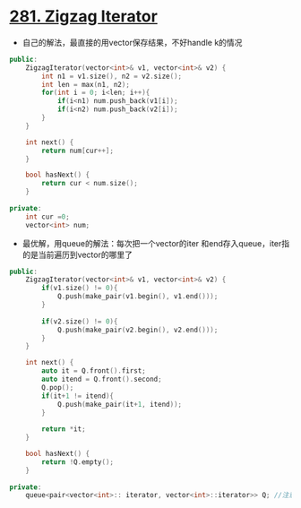 # [281. Zigzag Iterator](https://leetcode.com/problems/zigzag-iterator/description/)
* 自己的解法，最直接的用vector保存结果，不好handle k的情况

```c++
public:
    ZigzagIterator(vector<int>& v1, vector<int>& v2) {
        int n1 = v1.size(), n2 = v2.size();
        int len = max(n1, n2);
        for(int i = 0; i<len; i++){
            if(i<n1) num.push_back(v1[i]);
            if(i<n2) num.push_back(v2[i]);
        }
    }

    int next() {
        return num[cur++];
    }

    bool hasNext() {
        return cur < num.size();
    }
    
private:
    int cur =0;
    vector<int> num;
```

* 最优解，用queue的解法：每次把一个vector的iter 和end存入queue，iter指的是当前遍历到vector的哪里了

```c++
public:
    ZigzagIterator(vector<int>& v1, vector<int>& v2) {
        if(v1.size() != 0){
            Q.push(make_pair(v1.begin(), v1.end()));
        }
        
        if(v2.size() != 0){
            Q.push(make_pair(v2.begin(), v2.end()));
        }
    }

    int next() {
        auto it = Q.front().first;
        auto itend = Q.front().second;
        Q.pop();
        if(it+1 != itend){
            Q.push(make_pair(it+1, itend));
        }
        
        return *it;
    }

    bool hasNext() {
        return !Q.empty();
    }
    
private:
    queue<pair<vector<int>:: iterator, vector<int>::iterator>> Q; //注意pair的声明方法
```



